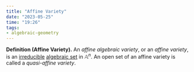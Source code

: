 ```yaml
---
title: "Affine Variety"
date: "2023-05-25"
time: "19:26"
tags:
- algebraic-geometry
---
```

**Definition (Affine Variety).** An *affine algebraic variety*, or an *affine variety*, is an [irreducible](notes/Algebraic%20Geometry/Irreducible%20Spaces.md) [algebraic set](notes/Algebraic%20Geometry/Algebraic%20Sets.md) in $\mathbb A^n$. An open set of an affine variety is called a *quasi-affine variety*. 